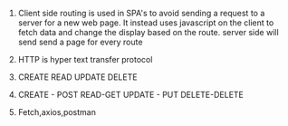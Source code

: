 1. Client side routing is used in SPA's to avoid sending a request to a server for a new web page. It instead uses javascript on the client to fetch data and change the display based on the route.
server side will send send a page for every route

2. HTTP is hyper text transfer protocol

3. CREATE READ UPDATE DELETE

4. CREATE - POST READ-GET UPDATE - PUT DELETE-DELETE

5. Fetch,axios,postman
